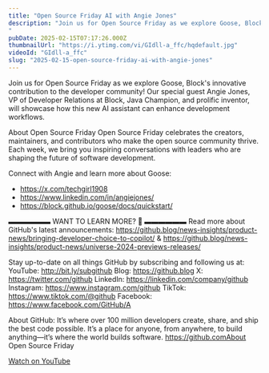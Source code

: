 ```yaml
---
title: "Open Source Friday AI with Angie Jones"
description: "Join us for Open Source Friday as we explore Goose, Block's innovative contribution to the developer community! Our special guest Angie Jones, VP of Developer Relations at Block, Java Champion, and prolific inventor, will showcase how this new AI assistant can enhance development workflows."
pubDate: 2025-02-15T07:17:26.000Z
thumbnailUrl: "https://i.ytimg.com/vi/GIdll-a_ffc/hqdefault.jpg"
videoId: "GIdll-a_ffc"
slug: "2025-02-15-open-source-friday-ai-with-angie-jones"
---
```


Join us for Open Source Friday as we explore Goose, Block's innovative contribution to the developer community! Our special guest Angie Jones, VP of Developer Relations at Block, Java Champion, and prolific inventor, will showcase how this new AI assistant can enhance development workflows.

About Open Source Friday
Open Source Friday celebrates the creators, maintainers, and contributors who make the open source community thrive. Each week, we bring you inspiring conversations with leaders who are shaping the future of software development.

Connect with Angie and learn more about Goose: 
- https://x.com/techgirl1908
- https://www.linkedin.com/in/angiejones/
- https://block.github.io/goose/docs/quickstart/

 ▬▬▬▬▬▬ WANT TO LEARN MORE? 🚀  ▬▬▬▬▬▬ 
Read more about GitHub's latest announcements: https://github.blog/news-insights/product-news/bringing-developer-choice-to-copilot/ & https://github.blog/news-insights/product-news/universe-2024-previews-releases/

Stay up-to-date on all things GitHub by subscribing and following us at:
YouTube: http://bit.ly/subgithub
Blog: https://github.blog
X: https://twitter.com/github
LinkedIn: https://linkedin.com/company/github
Instagram: https://www.instagram.com/github
TikTok: https://www.tiktok.com/@github
Facebook: https://www.facebook.com/GitHub/A

About GitHub:
It’s where over 100 million developers create, share, and ship the best code possible. It’s a place for anyone, from anywhere, to build anything—it’s where the world builds software. https://github.comAbout Open Source Friday

[Watch on YouTube](https://www.youtube.com/watch?v=GIdll-a_ffc)
